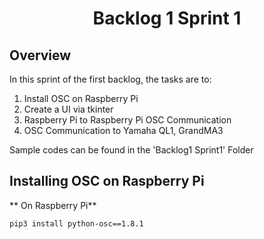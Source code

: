 <h1 align="center">
  Backlog 1 Sprint 1
</h1>

## Overview
In this sprint of the first backlog, the tasks are to:
1. Install OSC on Raspberry Pi
2. Create a UI via tkinter
3. Raspberry Pi to Raspberry Pi OSC Communication
4. OSC Communication to Yamaha QL1, GrandMA3

Sample codes can be found in the 'Backlog1 Sprint1' Folder

## Installing OSC on Raspberry Pi
** On Raspberry Pi**
```
pip3 install python-osc==1.8.1
```
